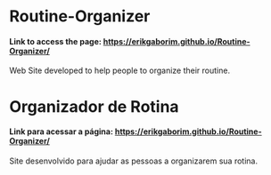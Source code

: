 # Routine-Organizer
#### Link to access the page: https://erikgaborim.github.io/Routine-Organizer/
Web Site developed to help people to organize their routine.

# Organizador de Rotina
#### Link para acessar a página: https://erikgaborim.github.io/Routine-Organizer/
Site desenvolvido para ajudar as pessoas a organizarem sua rotina.
